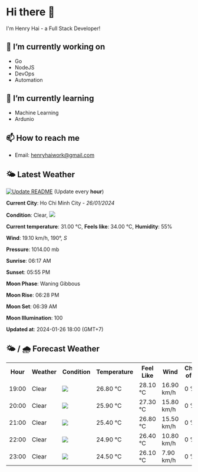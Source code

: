 # Hi there 👋

I'm Henry Hai - a Full Stack Developer!

## 🔭 I’m currently working on

- Go
- NodeJS
- DevOps
- Automation

## 🌱 I’m currently learning

- Machine Learning
- Ardunio

## 📫 How to reach me

- Email: <henryhaiwork@gmail.com>

## 🌤️ Latest Weather
[![Update README](https://github.com/henry0hai/henry0hai/actions/workflows/udpateReadme.yml/badge.svg)](https://github.com/henry0hai/henry0hai/actions/workflows/udpateReadme.yml)
(Update every **hour**)
<!-- CURRENT_WEATHER:START -->
**Current City**: Ho Chi Minh City - *26/01/2024*

**Condition**: Clear, <img src="https://cdn.weatherapi.com/weather/64x64/night/113.png"/>

**Current temperature**: 31.00 °C, **Feels like**: 34.00 °C, **Humidity**: 55%

**Wind**: 19.10 km/h, 190°, *S*

**Pressure**: 1014.00 mb

**Sunrise**: 06:17 AM

**Sunset**: 05:55 PM

**Moon Phase**: Waning Gibbous

**Moon Rise**: 06:28 PM

**Moon Set**: 06:39 AM

**Moon Illumination**: 100

**Updated at**: 2024-01-26 18:00 (GMT+7)<!-- CURRENT_WEATHER:END -->

## 🌤️ / 🌧️ Forecast Weather
<!-- FORECAST_WEATHER:START -->
<table>
		<tr>
			<th>Hour</th>
			<th>Weather</th>
			<th>Condition</th>
			<th>Temperature</th>
			<th>Feel Like</th>
			<th>Wind</th>
			<th>Chance of Rain</th>
		</tr>
				<tr>
					<td>19:00</td>
					<td>Clear </td>
					<td><img src='https://cdn.weatherapi.com/weather/64x64/night/113.png'/></td>
					<td>26.80 °C</td>
					<td>28.10 °C</td>
					<td>16.90 km/h</td>
					<td>0 %</td>
				</tr>
				<tr>
					<td>20:00</td>
					<td>Clear </td>
					<td><img src='https://cdn.weatherapi.com/weather/64x64/night/113.png'/></td>
					<td>25.90 °C</td>
					<td>27.30 °C</td>
					<td>15.80 km/h</td>
					<td>0 %</td>
				</tr>
				<tr>
					<td>21:00</td>
					<td>Clear </td>
					<td><img src='https://cdn.weatherapi.com/weather/64x64/night/113.png'/></td>
					<td>25.40 °C</td>
					<td>26.80 °C</td>
					<td>15.50 km/h</td>
					<td>0 %</td>
				</tr>
				<tr>
					<td>22:00</td>
					<td>Clear </td>
					<td><img src='https://cdn.weatherapi.com/weather/64x64/night/113.png'/></td>
					<td>24.90 °C</td>
					<td>26.40 °C</td>
					<td>10.80 km/h</td>
					<td>0 %</td>
				</tr>
				<tr>
					<td>23:00</td>
					<td>Clear </td>
					<td><img src='https://cdn.weatherapi.com/weather/64x64/night/113.png'/></td>
					<td>24.50 °C</td>
					<td>26.10 °C</td>
					<td>7.90 km/h</td>
					<td>0 %</td>
				</tr>
</table>
<!-- FORECAST_WEATHER:END -->
